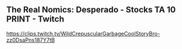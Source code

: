 ## The Real Nomics: Desperado - Stocks TA 10 PRINT - Twitch

<https://clips.twitch.tv/WildCrepuscularGarbageCoolStoryBro-zz0DsaPns187Y7tB>
